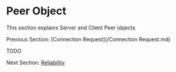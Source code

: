 # Peer Object

This section explains Server and Client Peer objects

Previous Section: [Connection Request](/Connection Request.md)

TODO

Next Section: [Reliability](/Reliability.md)
